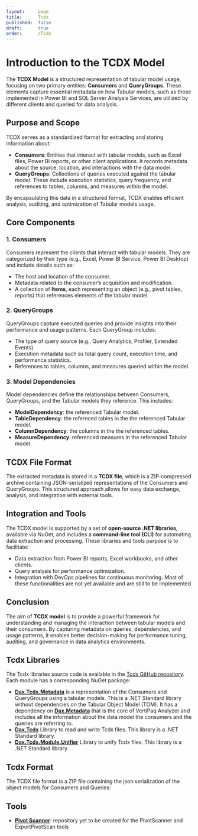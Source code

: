 ```yaml
---
layout:     page
title:      Tcdx
published:  false
draft:      true
order:      /Tcdx
---
```


# Introduction to the TCDX Model

The **TCDX Model** is a structured representation of tabular model usage, focusing on two primary entities: **Consumers** and **QueryGroups**. These elements capture essential metadata on how Tabular models, such as those implemented in Power BI and SQL Server Analysis Services, are utilized by different clients and queried for data analysis.

## **Purpose and Scope**
TCDX serves as a standardized format for extracting and storing information about:
- **Consumers**: Entities that interact with tabular models, such as Excel files, Power BI reports, or other client applications. It records metadata about the source, location, and interactions with the data model.
- **QueryGroups**: Collections of queries executed against the tabular model. These include execution statistics, query frequency, and references to tables, columns, and measures within the model.

By encapsulating this data in a structured format, TCDX enables efficient analysis, auditing, and optimization of Tabular models usage.

## **Core Components**
### **1. Consumers**
Consumers represent the clients that interact with tabular models. They are categorized by their type (e.g., Excel, Power BI Service, Power BI Desktop) and include details such as:
- The host and location of the consumer.
- Metadata related to the consumer’s acquisition and modification.
- A collection of **Items**, each representing an object (e.g., pivot tables, reports) that references elements of the tabular model.

### **2. QueryGroups**
QueryGroups capture executed queries and provide insights into their performance and usage patterns. Each QueryGroup includes:
- The type of query source (e.g., Query Analytics, Profiler, Extended Events).
- Execution metadata such as total query count, execution time, and performance statistics.
- References to tables, columns, and measures queried within the model.

### **3. Model Dependencies**
Model dependencies define the relationships between Consumers, QueryGroups, and the Tabular models they reference. This includes:
- **ModelDependency**: the referenced Tabular model.
- **TableDependency**: the refernced tables in the the referenced Tabular model.
- **ColumnDependency**: the columns in the the referenced tables.
- **MeasureDependency**: referenced measures in the referenced Tabular model.

## **TCDX File Format**
The extracted metadata is stored in a **TCDX file**, which is a ZIP-compressed archive containing JSON-serialized representations of the Consumers and QueryGroups. This structured approach allows for easy data exchange, analysis, and integration with external tools.

## **Integration and Tools**
The TCDX model is supported by a set of **open-source .NET libraries**, available via NuGet, and includes a **command-line tool (CLI)** for automating data extraction and processing. These libraries and tools purpose is to facilitate:
- Data extraction from Power BI reports, Excel workbooks, and other clients.
- Query analysis for performance optimization.
- Integration with DevOps pipelines for continuous monitoring.
Most of these functionalities are not yet available and are still to be implemented

## **Conclusion**
The aim of **TCDX model** is to provide a powerful framework for understanding and managing the interaction between tabular models and their consumers. By capturing metadata on queries, dependencies, and usage patterns, it enables better decision-making for performance tuning, auditing, and governance in data analytics environments.

## Tcdx Libraries

The Tcdx libraries source code is available in the [Tcdx GitHub repository](https://github.com/sql-bi/tcdx). Each module has a corresponding NuGet package:
- **[Dax.Tcdx.Metadata](https://www.nuget.org/packages/Dax.Tcdx.Metadata/)** is a representation of the Consumers and QueryGroups using a tabular models. This is a .NET Standard library without dependencies on the Tabular Object Model (TOM). It has a dependency on **[Dax.Metadata](https://www.nuget.org/packages/Dax.Tcdx.Metadata/)** that is the core of VertiPaq Analyzer and includes all the information about the data model the consumers and the queries are referring to.
- **[Dax.Tcdx](https://www.nuget.org/packages/Dax.Tcdx/)** Library to read and write Tcdx files. This library is a .NET Standard library.
- **[Dax.Tcdx.Module.Unifier](https://www.nuget.org/packages/Dax.Tcdx.Module.Unifier/)** Library to unify Tcdx files. This library is a .NET Standard library.

## Tcdx Format

The TCDX file format is a ZIP file containing the json serialization of the object models for Consumers and Queries:

## Tools

- **[Pivot Scanner](https://sqlbi.com/)**: <todo visible> repository yet to be created for the PivotScanner and ExportPivotScan tools</todo>
